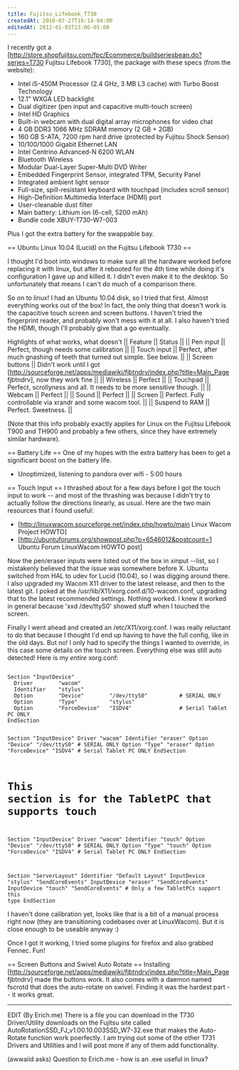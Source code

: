 ```yaml
---
title: Fujitsu_Lifebook_T730
createdAt: 2010-07-27T16:14-04:00
editedAt: 2012-01-03T23:06-05:00
---
```


I recently got a [http://store.shopfujitsu.com/fpc/Ecommerce/buildseriesbean.do?series=T730 Fujitsu Lifebook T730], the package with these specs (from the website):

* Intel i5-450M Processor (2.4 GHz, 3 MB L3 cache) with Turbo Boost Technology
* 12.1" WXGA LED backlight
* Dual digitizer (pen input and capacitive multi-touch screen)
* Intel HD Graphics
* Built-in webcam with dual digital array microphones for video chat
* 4 GB DDR3 1066 MHz SDRAM memory (2 GB + 2GB)
* 160 GB S-ATA, 7200 rpm hard drive (protected by Fujitsu Shock Sensor)
* 10/100/1000 Gigabit Ethernet LAN
* Intel Centrino Advanced-N 6200 WLAN
* Bluetooth Wireless
* Modular Dual-Layer Super-Multi DVD Writer
* Embedded Fingerprint Sensor, integrated TPM, Security Panel
* Integrated ambient light sensor
* Full-size, spill-resistant keyboard with touchpad (includes scroll sensor)
* High-Definition Multimedia Interface (HDMI) port
* User-cleanable dust filter
* Main battery: Lithium ion (6-cell, 5200 mAh)
* Bundle code XBUY-T730-W7-003

Plus I got the extra battery for the swappable bay.

== Ubuntu Linux 10.04 (Lucid) on the Fujitsu Lifebook T730 ==

I thought I'd boot into windows to make sure all the hardware worked before replacing it with linux, but after it rebooted for the 4th time while doing it's configuration I gave up and killed it. I didn't even make it to the desktop. So unfortunately that means I can't do much of a comparison there.

So on to linux! I had an Ubuntu 10.04 disk, so I tried that first. Almost everything works out of the box! In fact, the only thing that doesn't work is the capacitive touch screen and screen buttons. I haven't tried the fingerprint reader, and probably won't mess with it at all. I also haven't tried the HDMI, though I'll probably give that a go eventually.

Highlights of what works, what doesn't
|| Feature || Status ||
|| Pen input || Perfect, though needs some calibration ||
|| Touch input || Perfect, after much gnashing of teeth that turned out simple. See below. ||
|| Screen buttons || Didn't work until I got [http://sourceforge.net/apps/mediawiki/fjbtndrv/index.php?title=Main_Page fjbtndrv], now they work fine ||
|| Wireless || Perfect ||
|| Touchpad || Perfect, scrollyness and all. It needs to be more sensitive though. ||
|| Webcam || Perfect ||
|| Sound || Perfect ||
|| Screen || Perfect. Fully controllable via xrandr and some wacom tool. ||
|| Suspend to RAM || Perfect. Sweetness. ||

(Note that this info probably exactly applies for Linux on the Fujitsu Lifebook T900 and TH900 and probably a few others, since they have extremely similar hardware).

== Battery Life ==
One of my hopes with the extra battery has been to get a significant boost on the battery life.

* Unoptimized, listening to pandora over wifi - 5:00 hours

== Touch Input ==
I thrashed about for a few days before I got the touch input to work -- and most of the thrashing was because I didn't try to actually follow the directions linearly, as usual. Here are the two main resources that I found useful:

* [http://linuxwacom.sourceforge.net/index.php/howto/main Linux Wacom Project HOWTO]
* [http://ubuntuforums.org/showpost.php?p=6546012&postcount=1 Ubuntu Forum LinuxWacom HOWTO post]

Now the pen/eraser inputs were listed out of the box in xinput --list, so I mistakenly believed that the issue was somewhere before X. Ubuntu switched from HAL to udev for Lucid (10.04), so I was digging around there. I also upgraded my Wacom X11 driver to the latest release, and then to the latest git. I poked at the /usr/lib/X11/xorg.conf.d/10-wacom.conf, upgrading that to the latest recommended settings. Nothing worked. I knew it worked in general because 'xxd /dev/ttyS0' showed stuff when I touched the screen.

Finally I went ahead and created an /etc/X11/xorg.conf. I was really reluctant to do that because I thought I'd end up having to have the full config, like in the old days. But no! I only had to specify the things I wanted to override, in this case some details on the touch screen. Everything else was still auto detected! Here is my _entire_ xorg.conf:

<code>
Section "InputDevice"
  Driver        "wacom"
  Identifier    "stylus"
  Option        "Device"        "/dev/ttyS0"          # SERIAL ONLY
  Option        "Type"          "stylus"
  Option        "ForceDevice"   "ISDV4"               # Serial Tablet PC ONLY
EndSection

Section "InputDevice"
  Driver        "wacom"
  Identifier    "eraser"
  Option        "Device"        "/dev/ttyS0"          # SERIAL ONLY
  Option        "Type"          "eraser"
  Option        "ForceDevice"   "ISDV4"               # Serial Tablet PC ONLY
EndSection

# This section is for the TabletPC that supports touch
Section "InputDevice"
  Driver        "wacom"
  Identifier    "touch"
  Option        "Device"        "/dev/ttyS0"          # SERIAL ONLY
  Option        "Type"          "touch"
  Option        "ForceDevice"   "ISDV4"               # Serial Tablet PC ONLY
EndSection


Section "ServerLayout"
        Identifier     "Default Layout"
        InputDevice    "stylus"    "SendCoreEvents"
        InputDevice    "eraser"    "SendCoreEvents"
        InputDevice    "touch"     "SendCoreEvents"    # Only a few TabletPCs support this type
EndSection
</code>

I haven't done calibration yet, looks like that is a bit of a manual process right now (they are transitioning codebases over at LinuxWacom). But it is close enough to be useable anyway :)

Once I got it working, I tried some plugins for firefox and also grabbed Fennec. Fun!


== Screen Buttons and Swivel Auto Rotate ==
Installing [http://sourceforge.net/apps/mediawiki/fjbtndrv/index.php?title=Main_Page fjbtndrv] made the buttons work. It also comes with a daemon named fscrotd that does the auto-rotate on swivel. Finding it was the hardest part -- it works great.

----

EDIT (By Erich.me) There is a file you can download in the T730 Driver/Utility downloads on the Fujitsu site called AutoRotationSSD_FJ_v1.00.10.003SSD_W7-32.exe that makes the Auto-Rotate function work poerfectly. I am trying out some of the other T731 Drivers and Utilities and I will post more if any of them add functionality.

(awwaiid asks) Question to Erich.me - how is an .exe useful in linux?

